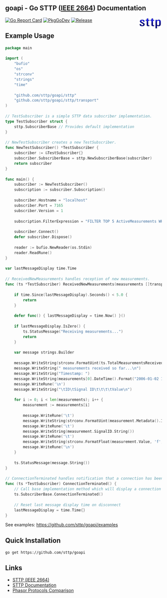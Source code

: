 ## goapi - Go STTP ([IEEE 2664](https://standards.ieee.org/project/2664.html)) Documentation

<img align="right" src="img/sttp.png">

[![Go Report Card](https://goreportcard.com/badge/github.com/sttp/goapi)](https://goreportcard.com/report/github.com/sttp/goapi)
[![PkgGoDev](https://pkg.go.dev/badge/github.com/sttp/goapi)](https://pkg.go.dev/github.com/sttp/goapi)
[![Release](https://img.shields.io/github/release/sttp/goapi.svg?style=flat-square)](https://github.com/sttp/goapi/releases/latest)

## Example Usage
```go
package main

import (
    "bufio"
    "os"
    "strconv"
    "strings"
    "time"
    
    "github.com/sttp/goapi/sttp"
    "github.com/sttp/goapi/sttp/transport"
)

// TestSubscriber is a simple STTP data subscriber implementation.
type TestSubscriber struct {
    sttp.SubscriberBase // Provides default implementation
}

// NewTestSubscriber creates a new TestSubscriber.
func NewTestSubscriber() *TestSubscriber {
    subscriber := &TestSubscriber{}
    subscriber.SubscriberBase = sttp.NewSubscriberBase(subscriber)
    return subscriber
}

func main() {
    subscriber := NewTestSubscriber()
    subscription := subscriber.Subscription()

    subscriber.Hostname = "localhost"
    subscriber.Port = 7165
    subscriber.Version = 1

    subscription.FilterExpression = "FILTER TOP 5 ActiveMeasurements WHERE SignalType = 'FREQ'"

    subscriber.Connect()
    defer subscriber.Dispose()

    reader := bufio.NewReader(os.Stdin)
    reader.ReadRune()
}

var lastMessageDisplay time.Time

// ReceivedNewMeasurements handles reception of new measurements.
func (ts *TestSubscriber) ReceivedNewMeasurements(measurements []transport.Measurement) {

    if time.Since(lastMessageDisplay).Seconds() < 5.0 {
        return
    }

    defer func() { lastMessageDisplay = time.Now() }()

    if lastMessageDisplay.IsZero() {
        ts.StatusMessage("Receiving measurements...")
        return
    }

    var message strings.Builder

    message.WriteString(strconv.FormatUint(ts.TotalMeasurementsReceived(), 10))
    message.WriteString(" measurements received so far...\n")
    message.WriteString("Timestamp: ")
    message.WriteString(measurements[0].DateTime().Format("2006-01-02 15:04:05.999999999"))
    message.WriteRune('\n')
    message.WriteString("\tID\tSignal ID\t\t\t\tValue\n")

    for i := 0; i < len(measurements); i++ {
        measurement := measurements[i]

        message.WriteRune('\t')
        message.WriteString(strconv.FormatUint(measurement.Metadata().ID, 10))
        message.WriteRune('\t')
        message.WriteString(measurement.SignalID.String())
        message.WriteRune('\t')
        message.WriteString(strconv.FormatFloat(measurement.Value, 'f', 6, 64))
        message.WriteRune('\n')
    }

    ts.StatusMessage(message.String())
}

// ConnectionTerminated handles notification that a connection has been terminated.
func (ts *TestSubscriber) ConnectionTerminated() {
    // Call base implementation method which will display a connection terminated message to stderr
    ts.SubscriberBase.ConnectionTerminated()

    // Reset last message display time on disconnect
    lastMessageDisplay = time.Time{}
}
```

See examples: https://github.com/sttp/goapi/examples

## Quick Installation
```console
go get https://github.com/sttp/goapi
```

## Links

* [STTP (IEEE 2664)](https://standards.ieee.org/project/2664.html)
* [STTP Documentation](https://sttp.github.io/documentation/)
* [Phasor Protocols Comparison](https://www.osti.gov/servlets/purl/1504742)